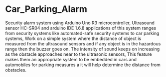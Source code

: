 # Car_Parking_Alarm

Security alarm system using Arduino Uno R3 microcontroller, Ultrasound sensor HC-SR04 and arduino IDE 1.6.8
applications of this system ranges from security systems like automated-safe security systems to car parking systems, Work on a simple system where the distance of object is measured from the ultrasound sensors and if any object is in the hazardous range then the buzzer goes on. The intensity of sound keeps on increasing as the obstacle approaches near to the ultrasonic sensors, This feature makes them an appropriate system to be embedded in cars and automobiles for parking measures a it will help determine the distance from obstacles.  
